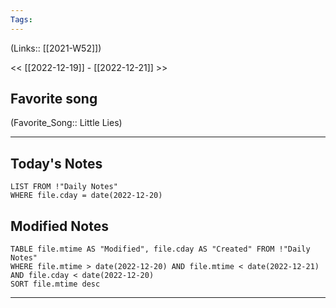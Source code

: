 ```yaml
---
Tags:
---
```

(Links:: [[2021-W52]])

<< [[2022-12-19]] - [[2022-12-21]] >>
## Favorite song
(Favorite_Song:: Little Lies)
___
## Today's Notes
```dataview
LIST FROM !"Daily Notes"
WHERE file.cday = date(2022-12-20)
```
## Modified Notes
```dataview
TABLE file.mtime AS "Modified", file.cday AS "Created" FROM !"Daily Notes" 
WHERE file.mtime > date(2022-12-20) AND file.mtime < date(2022-12-21) AND file.cday < date(2022-12-20)
SORT file.mtime desc
```
___
